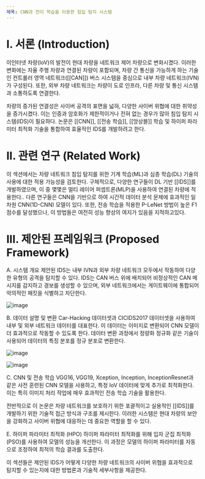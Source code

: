 ```yaml
---
제목: CNN과 전이 학습을 이용한 침입 탐지 시스템
---
```


# I. 서론 (Introduction)
이인터넷 차량(IoV)의 발전이 현대 차량을 네트워크 제어 차량으로 변화시켰다. 이러한 변화에는 자율 주행 차량과 연결된 차량이 포함되며, 차량 간 통신을 가능하게 하는 기술인 컨트롤러 영역 네트워크([[CAN]]) 버스 시스템을 중심으로 내부 차량 네트워크(IVN)가 구성된다. 또한, 외부 차량 네트워크는 차량이 도로 인프라, 다른 차량 및 통신 시스템과 소통하도록 연결한다.

차량의 증가된 연결성은 사이버 공격의 표면을 넓혀, 다양한 사이버 위협에 대한 취약성을 증가시켰다. 이는 인증과 암호화가 제한적이거나 전혀 없는 경우가 많아 침입 탐지 시스템(IDS)이 필요하다. 논문은 [[CNN]], [[전송 학습]], [[앙상블]] 학습 및 하이퍼 파라미터 최적화 기술을 통합하여 효율적인 IDS를 개발하려고 한다.

# II. 관련 연구 (Related Work)
이 섹션에서는 차량 네트워크 침입 탐지를 위한 기계 학습(ML)과 심층 학습(DL) 기술의 사용에 대한 적용 가능성을 검토한다. 구체적으로, 다양한 연구들이 DL 기반 [[IDS]]를 개발하였으며, 이 중 몇몇은 멀티 레이어 퍼셉트론(MLP)을 사용하여 연결된 차량에 적용한다.. 다른 연구들은 CNN을 기반으로 하여 시간적 데이터 분석 문제에 효과적인 일차원 CNN(1D-CNN) 모델이 있다. 또한, 전송 학습을 적용한 P-LeNet 방법이 높은 F1 점수를 달성했으나, 이 방법들은 여전히 성능 향상의 여지가 있음을 지적하고있다.

# III. 제안된 프레임워크 (Proposed Framework)
A. 시스템 개요
제안된 IDS는 내부 IVN과 외부 차량 네트워크 모두에서 작동하여 다양한 유형의 공격을 탐지할 수 있다. IDS는 CAN 버스 위에 배치되어 비정상적인 CAN 메시지를 감지하고 경보를 생성할 수 있으며, 외부 네트워크에서는 게이트웨이에 통합되어 악의적인 패킷을 식별하고 차단한다.

![image](https://github.com/WhiteHatSchool2nd/PaperReview/assets/128721477/08b6ad9f-0d58-44f0-b35c-7113d0921be4)

B. 데이터 설명 및 변환
Car-Hacking 데이터셋과 CICIDS2017 데이터셋을 사용하여 내부 및 외부 네트워크 데이터를 대표한다. 이 데이터는 이미지로 변환되어 CNN 모델이 더 효과적으로 작동할 수 있도록 한다. 데이터 변환 과정에서 정량화 정규화 같은 기술이 사용되어 데이터의 특징 분포를 정규 분포로 변환한다.

![image](https://github.com/WhiteHatSchool2nd/PaperReview/assets/128721477/1d29a99f-4d66-45af-81d3-fa6476f0e977)

![image](https://github.com/WhiteHatSchool2nd/PaperReview/assets/128721477/7514396f-929f-461b-bfc5-8ff624420b4d)



C. CNN 및 전송 학습
VGG16, VGG19, Xception, Inception, InceptionResnet과 같은 사전 훈련된 CNN 모델을 사용하고, 특정 IoV 데이터에 맞게 추가로 최적화한다. 이는 특히 이미지 처리 작업에 매우 효과적인 전송 학습 기술을 활용한다.

전반적으로 이 논문은 차량 네트워크를 보호하기 위한 포괄적이고 실용적인 [[IDS]]를 개발하기 위한 기술적 접근 방식과 구조를 제시한다. 이러한 시스템은 현대 차량의 보안을 강화하고 사이버 위협에 대응하는 데 중요한 역할을 할 수 있다.

E. 하이퍼 파라미터 최적화 (HPO)
하이퍼 파라미터 최적화를 위해 입자 군집 최적화(PSO)를 사용하여 모델의 성능을 개선한다. 이 과정은 모델의 하이퍼 파라미터를 자동으로 조정하여 최적의 학습 결과를 도출한다.

이 섹션들은 제안된 IDS가 어떻게 다양한 차량 네트워크의 사이버 위협을 효과적으로 탐지할 수 있는지에 대한 방법론과 기술적 세부사항을 제공한다.
